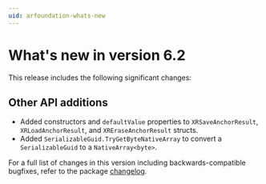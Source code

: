 ```yaml
---
uid: arfoundation-whats-new
---
```

# What's new in version 6.2

This release includes the following significant changes:

## Other API additions

- Added constructors and `defaultValue` properties to `XRSaveAnchorResult`, `XRLoadAnchorResult`, and `XREraseAnchorResult` structs.
- Added `SerializableGuid.TryGetByteNativeArray` to convert a `SerializableGuid` to a `NativeArray<byte>`.

For a full list of changes in this version including backwards-compatible bugfixes, refer to the package [changelog](xref:arfoundation-changelog).
